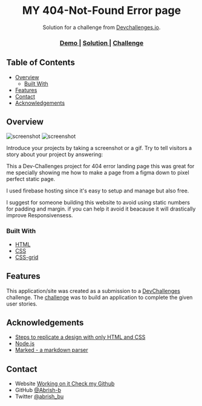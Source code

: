 <!-- Please update value in the {}  -->

<h1 align="center">MY 404-Not-Found Error page</h1>

<div align="center">
   Solution for a challenge from  <a href="http://devchallenges.io" target="_blank">Devchallenges.io</a>.
</div>

<div align="center">
  <h3>
    <a href="https://not-found-dev-challenges.web.app">
      Demo
    </a>
    <span> | </span>
    <a href="https://devchallenges.io/solutions/zRddK2WmJfduwqZ2hZ0i">
      Solution
    </a>
    <span> | </span>
    <a href="https://devchallenges.io/challenges/wBunSb7FPrIepJZAg0sY">
      Challenge
    </a>
  </h3>
</div>

<!-- TABLE OF CONTENTS -->

## Table of Contents

- [Overview](#overview)
  - [Built With](#built-with)
- [Features](#features)
- [Contact](#contact)
- [Acknowledgements](#acknowledgements)

<!-- OVERVIEW -->

## Overview

![screenshot](https://i.imgur.com/BgZTA4b.png) 
![screenshot](https://i.imgur.com/BJiHQVv.png)

Introduce your projects by taking a screenshot or a gif. Try to tell visitors a story about your project by answering:

This a Dev-Challenges project for 404 error landing page 
this was great for me specially showing me how to make a page 
from a figma down to pixel perfect static page.

I used firebase hosting since it's easy to setup and manage but also
free.

I suggest for someone building this website to avoid using static numbers
for padding and margin. if you can help it avoid it beacause it will 
drastically improve Responsivensess.

### Built With

<!-- This section should list any major frameworks that you built your project using. Here are a few examples.-->

- [HTML](https://www.w3schools.com/html)
- [CSS](https://www.w3schools.com/css)
- [CSS-grid](https://css-tricks.com/snippets/css/complete-guide-grid/)

## Features

<!-- List the features of your application or follow the template. Don't share the figma file here :) -->

This application/site was created as a submission to a [DevChallenges](https://devchallenges.io/challenges) challenge. The [challenge](https://devchallenges.io/challenges/wBunSb7FPrIepJZAg0sY) was to build an application to complete the given user stories.


## Acknowledgements

<!-- This section should list any articles or add-ons/plugins that helps you to complete the project. This is optional but it will help you in the future. For exmpale -->

- [Steps to replicate a design with only HTML and CSS](https://devchallenges-blogs.web.app/how-to-replicate-design/)
- [Node.js](https://nodejs.org/)
- [Marked - a markdown parser](https://github.com/chjj/marked)

## Contact

- Website [Working on it Check my Github](#)
- GitHub [@Abrish-b](https://github.com/Abrish-b)
- Twitter [@abrish_bu](https://twitter.com/abrish_bu?t=hZClJYu4E8EQ122oe6me7Q&s=09)
